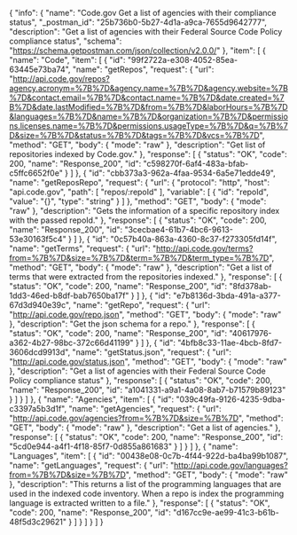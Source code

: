 {
  "info": {
    "name": "Code.gov Get a list of agencies with their compliance status",
    "_postman_id": "25b736b0-5b27-4d1a-a9ca-7655d9642777",
    "description": "Get a list of agencies with their Federal Source Code Policy compliance status",
    "schema": "https://schema.getpostman.com/json/collection/v2.0.0/"
  },
  "item": [
    {
      "name": "Code",
      "item": [
        {
          "id": "99f2722a-e308-4052-85ea-63445e73ba74",
          "name": "getRepos",
          "request": {
            "url": "http://api.code.gov/repos?agency.acronym=%7B%7D&agency.name=%7B%7D&agency.website=%7B%7D&contact.email=%7B%7D&contact.name=%7B%7D&date.created=%7B%7D&date.lastModified=%7B%7D&from=%7B%7D&laborHours=%7B%7D&languages=%7B%7D&name=%7B%7D&organization=%7B%7D&permissions.licenses.name=%7B%7D&permissions.usageType=%7B%7D&q=%7B%7D&size=%7B%7D&status=%7B%7D&tags=%7B%7D&vcs=%7B%7D",
            "method": "GET",
            "body": {
              "mode": "raw"
            },
            "description": "Get list of repositories indexed by Code.gov."
          },
          "response": [
            {
              "status": "OK",
              "code": 200,
              "name": "Response_200",
              "id": "c598270f-6af4-483a-bfab-c5ffc6652f0e"
            }
          ]
        },
        {
          "id": "cbb373a3-962a-4faa-9534-6a5e71edde49",
          "name": "getReposRepo",
          "request": {
            "url": {
              "protocol": "http",
              "host": "api.code.gov",
              "path": [
                "repos/:repoId"
              ],
              "variable": [
                {
                  "id": "repoId",
                  "value": "{}",
                  "type": "string"
                }
              ]
            },
            "method": "GET",
            "body": {
              "mode": "raw"
            },
            "description": "Gets the information of a specific repository index with the passed repoId."
          },
          "response": [
            {
              "status": "OK",
              "code": 200,
              "name": "Response_200",
              "id": "3cecbae4-61b7-4bc6-9613-53e30163f5c4"
            }
          ]
        },
        {
          "id": "0c57b40a-863a-4360-8c37-f273305fd14f",
          "name": "getTerms",
          "request": {
            "url": "http://api.code.gov/terms?from=%7B%7D&size=%7B%7D&term=%7B%7D&term_type=%7B%7D",
            "method": "GET",
            "body": {
              "mode": "raw"
            },
            "description": "Get a list of terms that were extracted from the repositories indexed."
          },
          "response": [
            {
              "status": "OK",
              "code": 200,
              "name": "Response_200",
              "id": "8fd378ab-1dd3-46ed-b8df-bab7650ba17f"
            }
          ]
        },
        {
          "id": "e7b8136d-3bda-491a-a377-67d3d940e39c",
          "name": "getRepo",
          "request": {
            "url": "http://api.code.gov/repo.json",
            "method": "GET",
            "body": {
              "mode": "raw"
            },
            "description": "Get the json schema for a repo."
          },
          "response": [
            {
              "status": "OK",
              "code": 200,
              "name": "Response_200",
              "id": "40617976-a362-4b27-98bc-372c66d41199"
            }
          ]
        },
        {
          "id": "4bfb8c33-11ae-4bcb-8fd7-3606dcd9913d",
          "name": "getStatus.json",
          "request": {
            "url": "http://api.code.gov/status.json",
            "method": "GET",
            "body": {
              "mode": "raw"
            },
            "description": "Get a list of agencies with their Federal Source Code Policy compliance status"
          },
          "response": [
            {
              "status": "OK",
              "code": 200,
              "name": "Response_200",
              "id": "a1041331-a9a1-4a08-8ab7-b71579b89123"
            }
          ]
        }
      ]
    },
    {
      "name": "Agencies",
      "item": [
        {
          "id": "039c49fa-9126-4235-9dba-c3397a5b3d1f",
          "name": "getAgencies",
          "request": {
            "url": "http://api.code.gov/agencies?from=%7B%7D&size=%7B%7D",
            "method": "GET",
            "body": {
              "mode": "raw"
            },
            "description": "Get a list of agencies."
          },
          "response": [
            {
              "status": "OK",
              "code": 200,
              "name": "Response_200",
              "id": "5cd0e944-a4f1-4f18-85f7-0d855a861683"
            }
          ]
        }
      ]
    },
    {
      "name": "Languages",
      "item": [
        {
          "id": "00438e08-0c7b-4f44-922d-ba4ba99b1087",
          "name": "getLanguages",
          "request": {
            "url": "http://api.code.gov/languages?from=%7B%7D&size=%7B%7D",
            "method": "GET",
            "body": {
              "mode": "raw"
            },
            "description": "This returns a list of the programming languages that are used in the indexed code inventory. When a repo is index the programming language is extracted written to a file."
          },
          "response": [
            {
              "status": "OK",
              "code": 200,
              "name": "Response_200",
              "id": "d167cc9e-ae99-41c3-b61b-48f5d3c29621"
            }
          ]
        }
      ]
    }
  ]
}